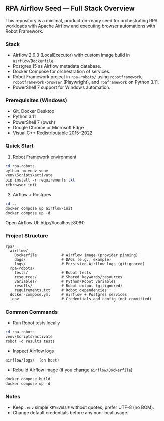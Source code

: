 ## RPA Airflow Seed — Full Stack Overview

This repository is a minimal, production-ready seed for orchestrating RPA workloads with Apache Airflow and executing browser automations with Robot Framework.

### Stack
- Airflow 2.9.3 (LocalExecutor) with custom image build in `airflow/Dockerfile`.
- Postgres 15 as Airflow metadata database.
- Docker Compose for orchestration of services.
- Robot Framework project in `rpa-robots/` using `robotframework`, `robotframework-browser` (Playwright), and `rpaframework` on Python 3.11.
- PowerShell 7 support for Windows automation.

### Prerequisites (Windows)
- Git, Docker Desktop
- Python 3.11
- PowerShell 7 (pwsh)
- Google Chrome or Microsoft Edge
- Visual C++ Redistributable 2015–2022

### Quick Start
1) Robot Framework environment
```powershell
cd rpa-robots
python -m venv venv
venv\Scripts\activate
pip install -r requirements.txt
rfbrowser init
```

2) Airflow + Postgres
```powershell
cd ..
docker compose up airflow-init
docker compose up -d
```
Open Airflow UI: http://localhost:8080

### Project Structure
```
rpa/
  airflow/
    Dockerfile           # Airflow image (provider pinning)
    dags/                # DAGs (e.g., example)
    logs/                # Persisted Airflow logs (gitignored)
  rpa-robots/
    tests/               # Robot tests
    resources/           # Shared keywords/resources
    variables/           # Python/Robot variables
    results/             # Robot output (gitignored)
    requirements.txt     # Robot dependencies
  docker-compose.yml     # Airflow + Postgres services
  .env                   # Credentials and config (not committed)
```

### Common Commands
- Run Robot tests locally
```powershell
cd rpa-robots
venv\Scripts\activate
robot -d results tests
```

- Inspect Airflow logs
```
airflow/logs/  (on host)
```

- Rebuild Airflow image (if you change `airflow/Dockerfile`)
```powershell
docker compose build
docker compose up -d
```

### Notes
- Keep `.env` simple `KEY=VALUE` without quotes; prefer UTF-8 (no BOM).
- Change default credentials before any non-local usage.
